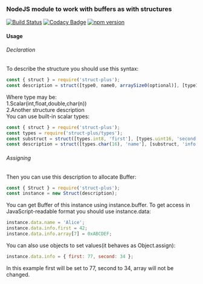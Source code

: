 ### NodeJS module to work with buffers as with structures
[![Build Status](https://travis-ci.org/DarthPigrum/struct-plus.svg?branch=master)](https://travis-ci.org/DarthPigrum/struct-plus)
[![Codacy Badge](https://api.codacy.com/project/badge/Grade/4e005af4c2854774a96a9f35e75c0d6b)](https://www.codacy.com/app/DarthPigrum/struct-plus?utm_source=github.com&amp;utm_medium=referral&amp;utm_content=DarthPigrum/struct-plus&amp;utm_campaign=Badge_Grade)
[![npm version](https://badge.fury.io/js/struct-plus.svg)](https://badge.fury.io/js/struct-plus)
#### Usage
###### Declaration
To describe the structure you should use this syntax:
```javascript
const { struct } = require('struct-plus');
const description = struct([type0, name0, arraySize0(optional)], [type1, name1, arraySize1(optional)],...);
```
Where type may be:  
1.Scalar(int,float,double,char(n))  
2.Another structure description  
You can use built-in scalar types:
```javascript
const { struct } = require('struct-plus');
const types = require('struct-plus/types');
const substruct = struct([types.int8, 'first'], [types.uint16, 'second'], [types.int48, 'array', 10]);
const description = struct([types.char(16), 'name'], [substruct, 'info']);
```
###### Assigning
Then you can use this description to allocate Buffer:
```javascript
const { Struct } = require('struct-plus');
const instance = new Struct(description);
```
You can get Buffer of this instance using instance.buffer. To get access in JavaScript-readable format you should use instance.data:
```javascript
instance.data.name = 'Alice';
instance.data.info.first = 42;
instance.data.info.array[7] = 0xABCDEF;
```
You can also use objects to set values(it behaves as Object.assign):
```javascript
instance.data.info = { first: 77, second: 34 };
```
In this example first will be set to 77, second to 34, array will not be changed.
